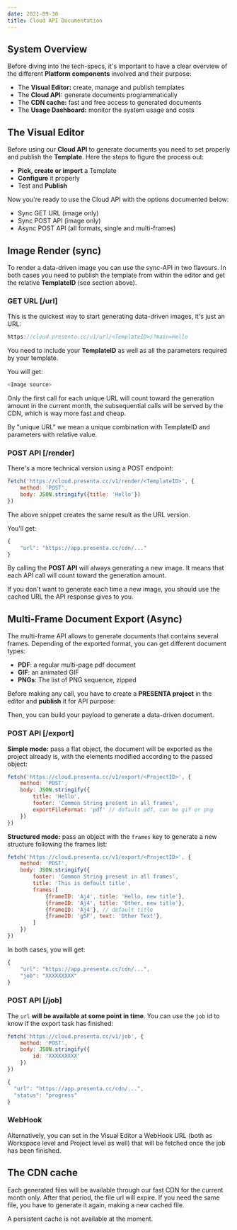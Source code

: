 ```yaml
---
date: 2021-09-30
title: Cloud API Documentation
---
```



## System Overview

Before diving into the tech-specs, it's important to have a clear overview of the different **Platform components** involved and their purpose:

- The **Visual Editor:** create, manage and publish templates
- The **Cloud API:** generate documents programmatically
- The **CDN cache:** fast and free access to generated documents
- The **Usage Dashboard:** monitor the system usage and costs


## The Visual Editor

Before using our **Cloud API** to generate documents you need to set properly and publish the **Template**. Here the steps to figure the process out:

- **Pick, create or import** a Template
- **Configure** it properly
- Test and **Publish**

Now you're ready to use the Cloud API with the options documented below:

- Sync GET URL (image only)
- Sync POST API (image only)
- Async POST API (all formats, single and multi-frames)



## Image Render (sync)

To render a data-driven image you can use the sync-API in two flavours. 
In both cases you need to publish the template from within the editor and get the relative **TemplateID** (see section above).

### GET URL [/url]

This is the quickest way to start generating data-driven images, it's just an URL:

```js
https://cloud.presenta.cc/v1/url/<TemplateID>/?main=Hello
```

<!-- Click <a href="https://cloud.presenta.cc/v1/image/<TemplateID>/?main=Hello" target="_blank">this URL</a> to see a real example. -->

You need to include your **TemplateID** as well as all the parameters required by your template.

You will get: 

```js
<Image source>
```

Only the first call for each unique URL will count toward the generation amount in the current month, the subsequential calls will be served by the CDN, which is way more fast and cheap.

By "unique URL" we mean a unique combination with TemplateID and parameters with relative value.



### POST API [/render]

There's a more technical version using a POST endpoint:

```js
fetch('https://cloud.presenta.cc/v1/render/<TemplateID>', {
	method: 'POST',
	body: JSON.stringify({title: 'Hello'})
})
```

The above snippet creates the same result as the URL version.

You'll get:

```js
{
	"url": "https://app.presenta.cc/cdn/..."
}
```

By calling the **POST API** will always generating a new image. It means that each API call will count toward the generation amount.

If you don't want to generate each time a new image, you should use the cached URL the API response gives to you.




## Multi-Frame Document Export (Async)

The multi-frame API allows to generate documents that contains several frames. Depending of the exported format, you can get different document types:

- **PDF**: a regular multi-page pdf document
- **GIF**: an animated GIF
- **PNGs**: The list of PNG sequence, zipped

Before making any call, you have to create a **PRESENTA project** in the editor and **publish** it for API purpose:

Then, you can build your payload to generate a data-driven document.

### POST API [/export]

**Simple mode:** pass a flat object, the document will be exported as the project already is, with the elements modified according to the passed object:

```js
fetch('https://cloud.presenta.cc/v1/export/<ProjectID>', {
	method: 'POST',
	body: JSON.stringify({
		title: 'Hello',
		footer: 'Common String present in all frames',
		exportFileFormat: 'pdf' // default pdf, can be gif or png
	})
})
```

**Structured mode:** pass an object with the `frames` key to generate a new structure following the frames list:

```js
fetch('https://cloud.presenta.cc/v1/export/<ProjectID>', {
	method: 'POST',
	body: JSON.stringify({
		footer: 'Common String present in all frames',
		title: 'This is default title',
		frames:[
			{frameID: 'Aj4', title: 'Hello, new title'},
			{frameID: 'Aj4', title: 'Other, new title'},
			{frameID: 'Aj4'}, // default title
			{frameID: 'g5F', text: 'Other Text'},
		]
	})
})
```

In both cases, you will get:

```js
{
	"url": "https://app.presenta.cc/cdn/...",
	"job": "XXXXXXXXX"
}
```

### POST API [/job]

The `url` **will be available at some point in time**. 
You can use the `job` id to know if the export task has finished:

```js
fetch('https://cloud.presenta.cc/v1/job', {
	method: 'POST',
	body: JSON.stringify({
		id: 'XXXXXXXXX'
	})
})
```

```js
{
  "url": "https://app.presenta.cc/cdn/...",
  "status": "progress"
}
```

### WebHook

Alternatively, you can set in the Visual Editor a WebHook URL (both as Workspace level and Project level as well) that will be fetched once the job has been finished.


## The CDN cache

Each generated files will be available through our fast CDN for the current month only. After that period, the file url will expire.
If you need the same file, you have to generate it again, making a new cached file.

A persistent cache is not available at the moment.

